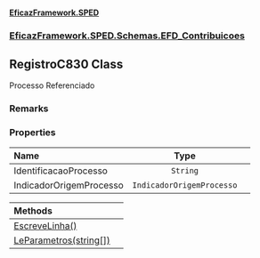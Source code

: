 #### [EficazFramework.SPED](EficazFrameworkSPED.md 'EficazFramework SPED')
### [EficazFramework.SPED.Schemas.EFD_Contribuicoes](EficazFramework.SPED.Schemas.EFD_Contribuicoes.md 'EficazFramework.SPED.Schemas.EFD_Contribuicoes')

## RegistroC830 Class

Processo Referenciado

### Remarks
### Properties

| Name | Type | |
| :--- | :---: | :--- |
| IdentificacaoProcesso | `String` |  |
| IndicadorOrigemProcesso | `IndicadorOrigemProcesso` |  |

| Methods | |
| :--- | :--- |
| [EscreveLinha()](EficazFramework.SPED.Schemas.EFD_Contribuicoes/RegistroC830/EscreveLinha().md 'EficazFramework.SPED.Schemas.EFD_Contribuicoes.RegistroC830.EscreveLinha()') | |
| [LeParametros(string[])](EficazFramework.SPED.Schemas.EFD_Contribuicoes/RegistroC830/LeParametros(string[]).md 'EficazFramework.SPED.Schemas.EFD_Contribuicoes.RegistroC830.LeParametros(string[])') | |
